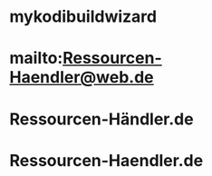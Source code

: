 # mykodibuildwizard
# mailto:Ressourcen-Haendler@web.de
# Ressourcen-Händler.de
# Ressourcen-Haendler.de
